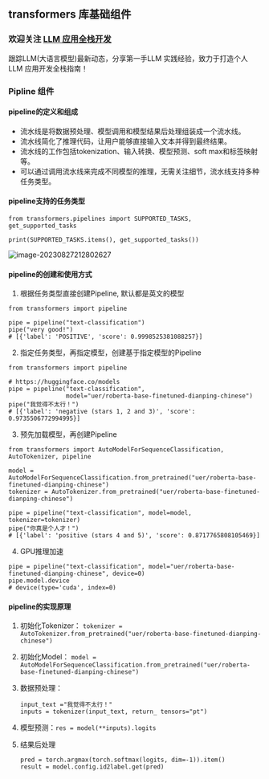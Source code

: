 ## transformers 库基础组件
### 欢迎关注 [LLM 应用全栈开发](https://liduos.com/wxqcode.png)
跟踪LLM(大语言模型)最新动态，分享第一手LLM 实践经验，致力于打造个人LLM 应用开发全栈指南！
### Pipline 组件

#### pipeline的定义和组成

- 流水线是将数据预处理、模型调用和模型结果后处理组装成一个流水线。
- 流水线简化了推理代码，让用户能够直接输入文本并得到最终结果。
- 流水线的工作包括tokenization、输入转换、模型预测、soft max和标签映射等。
- 可以通过调用流水线来完成不同模型的推理，无需关注细节，流水线支持多种任务类型。

#### pipeline支持的任务类型

```
from transformers.pipelines import SUPPORTED_TASKS, get_supported_tasks

print(SUPPORTED_TASKS.items(), get_supported_tasks())
```

![image-20230827212802627](https://s2.loli.net/2023/08/27/bRksWOhtHNEmBof.png)

#### pipeline的创建和使用方式

1. 根据任务类型直接创建Pipeline, 默认都是英文的模型

```
from transformers import pipeline

pipe = pipeline("text-classification")
pipe("very good!")
# [{'label': 'POSITIVE', 'score': 0.9998525381088257}]
```

2. 指定任务类型，再指定模型，创建基于指定模型的Pipeline

```
from transformers import pipeline

# https://huggingface.co/models
pipe = pipeline("text-classification", 
                model="uer/roberta-base-finetuned-dianping-chinese")
pipe("我觉得不太行！")
# [{'label': 'negative (stars 1, 2 and 3)', 'score': 0.9735506772994995}]
```

3. 预先加载模型，再创建Pipeline

```
from transformers import AutoModelForSequenceClassification, AutoTokenizer, pipeline

model = AutoModelForSequenceClassification.from_pretrained("uer/roberta-base-finetuned-dianping-chinese")
tokenizer = AutoTokenizer.from_pretrained("uer/roberta-base-finetuned-dianping-chinese")

pipe = pipeline("text-classification", model=model, tokenizer=tokenizer)
pipe("你真是个人才！")
# [{'label': 'positive (stars 4 and 5)', 'score': 0.8717765808105469}]
```

4. GPU推理加速

```
pipe = pipeline("text-classification", model="uer/roberta-base-finetuned-dianping-chinese", device=0)
pipe.model.device
# device(type='cuda', index=0)
```

#### pipeline的实现原理

1. 初始化Tokenizer：  `tokenizer = AutoTokenizer.from_pretrained("uer/roberta-base-finetuned-dianping-chinese")`
2. 初始化Model： `model = AutoModelForSequenceClassification.from_pretrained("uer/roberta-base-finetuned-dianping-chinese")`

3. 数据预处理：

   ```
   input_text ="我觉得不太行！"
   inputs = tokenizer(input_text, return_ tensors="pt")
   ```

4. 模型预测：`res = model(**inputs).logits`

5. 结果后处理

   ```
   pred = torch.argmax(torch.softmax(logits, dim=-1)).item()
   result = model.config.id2label.get(pred)
   ```

   
